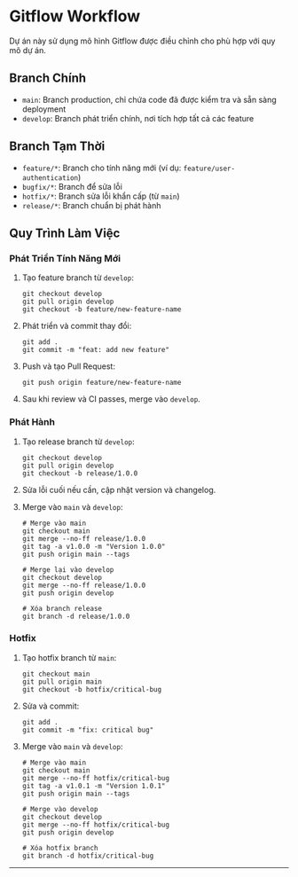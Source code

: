# Gitflow Workflow

Dự án này sử dụng mô hình Gitflow được điều chỉnh cho phù hợp với quy mô dự án.

## Branch Chính

- `main`: Branch production, chỉ chứa code đã được kiểm tra và sẵn sàng deployment
- `develop`: Branch phát triển chính, nơi tích hợp tất cả các feature

## Branch Tạm Thời

- `feature/*`: Branch cho tính năng mới (ví dụ: `feature/user-authentication`)
- `bugfix/*`: Branch để sửa lỗi
- `hotfix/*`: Branch sửa lỗi khẩn cấp (từ `main`)
- `release/*`: Branch chuẩn bị phát hành

## Quy Trình Làm Việc

### Phát Triển Tính Năng Mới

1. Tạo feature branch từ `develop`:
   ```
   git checkout develop
   git pull origin develop
   git checkout -b feature/new-feature-name
   ```

2. Phát triển và commit thay đổi:
   ```
   git add .
   git commit -m "feat: add new feature"
   ```

3. Push và tạo Pull Request:
   ```
   git push origin feature/new-feature-name
   ```

4. Sau khi review và CI passes, merge vào `develop`.

### Phát Hành

1. Tạo release branch từ `develop`:
   ```
   git checkout develop
   git pull origin develop
   git checkout -b release/1.0.0
   ```

2. Sửa lỗi cuối nếu cần, cập nhật version và changelog.

3. Merge vào `main` và `develop`:
   ```
   # Merge vào main
   git checkout main
   git merge --no-ff release/1.0.0
   git tag -a v1.0.0 -m "Version 1.0.0"
   git push origin main --tags
   
   # Merge lại vào develop
   git checkout develop
   git merge --no-ff release/1.0.0
   git push origin develop
   
   # Xóa branch release
   git branch -d release/1.0.0
   ```

### Hotfix

1. Tạo hotfix branch từ `main`:
   ```
   git checkout main
   git pull origin main
   git checkout -b hotfix/critical-bug
   ```

2. Sửa và commit:
   ```
   git add .
   git commit -m "fix: critical bug"
   ```

3. Merge vào `main` và `develop`:
   ```
   # Merge vào main
   git checkout main
   git merge --no-ff hotfix/critical-bug
   git tag -a v1.0.1 -m "Version 1.0.1"
   git push origin main --tags
   
   # Merge vào develop
   git checkout develop
   git merge --no-ff hotfix/critical-bug
   git push origin develop
   
   # Xóa hotfix branch
   git branch -d hotfix/critical-bug
   ```

---